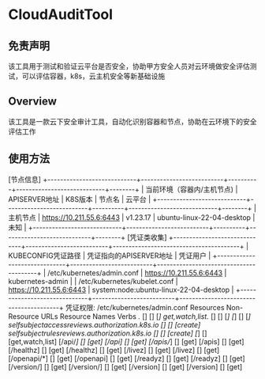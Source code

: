 # CloudAuditTool

## 免责声明

该工具用于测试和验证云平台是否安全，协助甲方安全人员对云环境做安全评估测试，可以评估容器，k8s，云主机安全等新基础设施


## Overview

该工具是一款云下安全审计工具，自动化识别容器和节点，协助在云环境下的安全评估工作


## 使用方法


[节点信息]
+----------------------------+--------------------------+----------+----------------------------+--------+
| 当前环境（容器内/主机节点) |      APISERVER地址       | K8S版本  |           节点名           | 云平台 |
+----------------------------+--------------------------+----------+----------------------------+--------+
| 主机节点                   | https://10.211.55.6:6443 | v1.23.17 | ubuntu-linux-22-04-desktop | 未知   |
+----------------------------+--------------------------+----------+----------------------------+--------+
[凭证类收集]
+------------------------------+--------------------------+----------------------------------------+
|      KUBECONFIG凭证路径      | 凭证指向的APISERVER地址  |                凭证用户                |
+------------------------------+--------------------------+----------------------------------------+
| /etc/kubernetes/admin.conf   | https://10.211.55.6:6443 | kubernetes-admin                       |
| /etc/kubernetes/kubelet.conf | https://10.211.55.6:6443 | system:node:ubuntu-linux-22-04-desktop |
+------------------------------+--------------------------+----------------------------------------+
凭证权限: /etc/kubernetes/admin.conf
Resources                                       Non-Resource URLs   Resource Names   Verbs
*.*                                             []                  []               [*]
get,watch,list.*                                []                  []               [*]
                                                [*]                 []               [*]
selfsubjectaccessreviews.authorization.k8s.io   []                  []               [create]
selfsubjectrulesreviews.authorization.k8s.io    []                  []               [create]
                                                [*]                 []               [get,watch,list]
                                                [/api/*]            []               [get]
                                                [/api]              []               [get]
                                                [/apis/*]           []               [get]
                                                [/apis]             []               [get]
                                                [/healthz]          []               [get]
                                                [/healthz]          []               [get]
                                                [/livez]            []               [get]
                                                [/livez]            []               [get]
                                                [/openapi/*]        []               [get]
                                                [/openapi]          []               [get]
                                                [/readyz]           []               [get]
                                                [/readyz]           []               [get]
                                                [/version/]         []               [get]
                                                [/version/]         []               [get]
                                                [/version]          []               [get]
                                                [/version]          []               [get]

